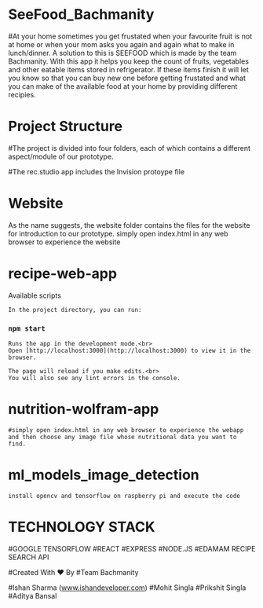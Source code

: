 # SeeFood_Bachmanity

#At your home sometimes you get frustated when your favourite fruit is not at home or when your mom asks you again and again what to make in lunch/dinner. A solution to this is SEEFOOD which is made by the team Bachmanity. With this app it helps you keep the count of fruits, vegetables and other eatable items stored in refrigerator. If these items finish it will let you know so that you can buy new one before getting frustated and what you can make of the available food at your home by providing different recipies.

# Project Structure
#The project is divided into four folders, each of which contains a different aspect/module of our prototype.

#The rec.studio app includes the Invision protoype file

# Website

As the name suggests, the website folder contains the files for the website for introduction to our prototype.
simply open index.html in any web browser to experience the website

# recipe-web-app

Available scripts 

	In the project directory, you can run:

### `npm start`

	Runs the app in the development mode.<br>
	Open [http://localhost:3000](http://localhost:3000) to view it in the browser.

	The page will reload if you make edits.<br>
	You will also see any lint errors in the console.


# nutrition-wolfram-app

	#simply open index.html in any web browser to experience the webapp and then choose any image file whose nutritional data you want to find.

# ml_models_image_detection
	
	install opencv and tensorflow on raspberry pi and execute the code
  
# TECHNOLOGY STACK

#GOOGLE TENSORFLOW
#REACT
#EXPRESS
#NODE.JS
#EDAMAM RECIPE SEARCH API

#Created With ♥ By
#Team Bachmanity

#Ishan Sharma (www.ishandeveloper.com)
#Mohit Singla
#Prikshit Singla
#Aditya Bansal
